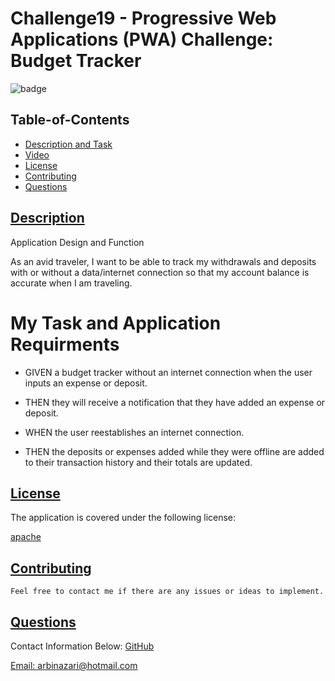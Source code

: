 
# Challenge19 - Progressive Web Applications (PWA) Challenge: Budget Tracker 
![badge](https://img.shields.io/badge/license-apache-blue)


  ## Table-of-Contents
  * [Description and Task](#description)
  * [Video](#video)   
  * [License](#license)   
  * [Contributing](#contributing)
  * [Questions](#questions)


 ## [Description](#table-of-contents)
 
Application Design and Function

As an avid traveler, I want to be able to track my withdrawals and deposits with 
or without a data/internet connection so that my account balance is 
accurate when I am traveling.


 # My Task and Application Requirments

 - GIVEN a budget tracker without an internet connection when the user inputs 
   an expense or deposit.

 - THEN they will receive a notification that they have added an expense or deposit.

 - WHEN the user reestablishes an internet connection.

 - THEN the deposits or expenses added while they were offline are added to their 
   transaction history and their totals are updated.



  ## [License](#table-of-contents)
  The application is covered under the following license:
  
  [apache](https://choosealicense.com/licenses/apache)
    
    
  ## [Contributing](#table-of-contents)
  
    Feel free to contact me if there are any issues or ideas to implement.
    
  ## [Questions](#table-of-contents)
  Contact Information Below:
  [GitHub](https://github.com/arbinazari)

  [Email: arbinazari@hotmail.com](mailto:arbinazari@hotmail.com)

